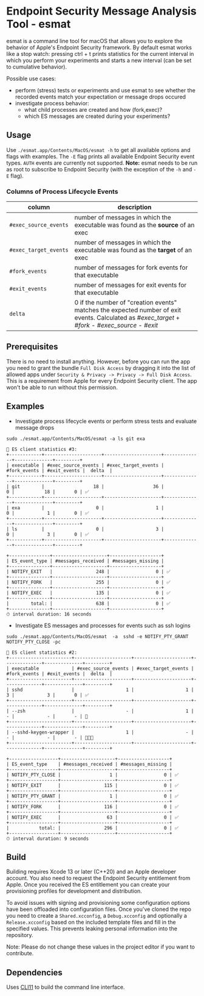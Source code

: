 
# Endpoint Security Message Analysis Tool - esmat

esmat is a command line tool for macOS that allows you to explore the behavior of Apple's Endpoint Security framework.
By default esmat works like a stop watch: pressing ctrl + t prints statistics for the current interval in which you perform your experiments 
and starts a new interval (can be set to cumulative behavior). 

Possible use cases:
* perform (stress) tests or experiments and use esmat to see whether the recorded events match your expectation or message drops occured
* investigate process behavior: 
   * what child processes are created and how (fork,exec)?
   * which ES messages are created during your experiments?

   
## Usage
Use `./esmat.app/Contents/MacOS/esmat -h` to get all available options and flags with examples. The `-E` flag prints all available Endpoint Security event types.
`AUTH` events are currently not supported.
**Note:** esmat needs to be run as root to subscribe to Endpoint Security (with the exception of the `-h` and `-E` flag). 

### Columns of Process Lifecycle Events

| column                |description                                                                              |
|---                    |---                                                                                      |
| `#exec_source_events` | number of messages in which the executable was found as the **source** of an exec       |
| `#exec_target_events` | number of messages in which the executable was found as the **target** of an exec       |
| `#fork_events`        | number of messages for fork events for that executable                                  |
| `#exit_events`        | number of messages for exit events for that executable                                  |
| `delta`               | 0 if the number of "creation events" matches the expected number of exit events. Calculated as *#exec_target* + *#fork* - *#exec_source* - *#exit*  |   


## Prerequisites
There is no need to install anything. However, before you can run the app you need to grant the bundle `Full Disk Access` by dragging it into the list of allowed apps under `Security & Privacy -> Privacy -> Full Disk Access`.
This is a requirement from Apple for every Endpoint Security client. The app won't be able to run without this permission.

   
## Examples

- Investigate process lifecycle events or perform stress tests and evaluate message drops
```
sudo ./esmat.app/Contents/MacOS/esmat -a ls git exa

🚀 ES client statistics #3:
+------------+---------------------+---------------------+--------------+--------------+---------+
| executable | #exec_source_events | #exec_target_events | #fork_events | #exit_events |  delta  |
+------------+---------------------+---------------------+--------------+--------------+---------+
| git        |                  18 |                  36 |            0 |           18 |       0 | ✅
+------------+---------------------+---------------------+--------------+--------------+---------+
| exa        |                   0 |                   1 |            0 |            1 |       0 | ✅
+------------+---------------------+---------------------+--------------+--------------+---------+
| ls         |                   0 |                   3 |            0 |            3 |       0 | ✅
+------------+---------------------+---------------------+--------------+--------------+---------+

+---------------+--------------------+-------------------+
| ES_event_type | #messages_received | #messages_missing |
+---------------+--------------------+-------------------+
| NOTIFY_EXIT   |                248 |                 0 | ✅
+---------------+--------------------+-------------------+
| NOTIFY_FORK   |                255 |                 0 | ✅
+---------------+--------------------+-------------------+
| NOTIFY_EXEC   |                135 |                 0 | ✅
+---------------+--------------------+-------------------+
|        total: |                638 |                 0 | ✅
+---------------+--------------------+-------------------+
⏱ interval duration: 16 seconds
```

- Investigate ES messages and processes for events such as ssh logins

```
sudo ./esmat.app/Contents/MacOS/esmat  -a  sshd -e NOTIFY_PTY_GRANT NOTIFY_PTY_CLOSE -pc

🚀 ES client statistics #2:
+-----------------------+---------------------+---------------------+--------------+--------------+---------+
| executable            | #exec_source_events | #exec_target_events | #fork_events | #exit_events |  delta  |
+-----------------------+---------------------+---------------------+--------------+--------------+---------+
| sshd                  |                   1 |                   1 |            3 |            3 |       0 | ✅
+-----------------------+---------------------+---------------------+--------------+--------------+---------+
| --zsh                 |                   - |                   1 |            - |            - |       - | 🐣
+-----------------------+---------------------+---------------------+--------------+--------------+---------+
| --sshd-keygen-wrapper |                   1 |                   - |            - |            - |       - | 👨‍👩‍👦
+-----------------------+---------------------+---------------------+--------------+--------------+---------+

+------------------+--------------------+-------------------+
| ES_event_type    | #messages_received | #messages_missing |
+------------------+--------------------+-------------------+
| NOTIFY_PTY_CLOSE |                  1 |                 0 | ✅
+------------------+--------------------+-------------------+
| NOTIFY_EXIT      |                115 |                 0 | ✅
+------------------+--------------------+-------------------+
| NOTIFY_PTY_GRANT |                  1 |                 0 | ✅
+------------------+--------------------+-------------------+
| NOTIFY_FORK      |                116 |                 0 | ✅
+------------------+--------------------+-------------------+
| NOTIFY_EXEC      |                 63 |                 0 | ✅
+------------------+--------------------+-------------------+
|           total: |                296 |                 0 | ✅
+------------------+--------------------+-------------------+
⏱ interval duration: 9 seconds
```

## Build
Building requires Xcode 13 or later (C++20) and an Apple developer account. You also need to request the Endpoint Security entitlement from Apple.
Once you received the ES entitlement you can create your provisioning profiles for development and distribution.

To avoid issues with signing and provisioning some configuration options have been offloaded into configuration files.
Once you've cloned the repo you need to create a `Shared.xcconfig`, a `Debug.xcconfig` and optionally a `Release.xcconfig` based on the included template files and fill in the specified values.
This prevents leaking personal information into the repository.

Note: Please do not change these values in the project editor if you want to contribute.

## Dependencies
Uses [CLI11](https://github.com/CLIUtils/CLI11) to build the command line interface.
